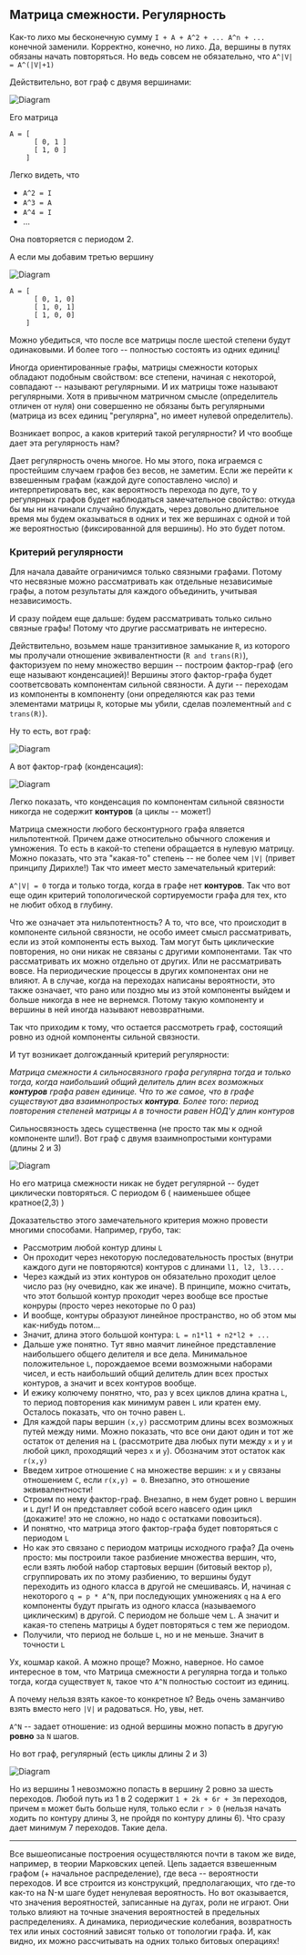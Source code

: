 ## Матрица смежности. Регулярность

Как-то лихо мы бесконечную сумму
`I + A + A^2 + ... A^n + ...` конечной заменили.
Корректно, конечно, но лихо. Да, вершины в путях обязаны начать повторяться.
Но ведь совсем не обязательно, что `A^|V| = A^(|V|+1)`

Действительно, вот граф с двумя вершинами:

![Diagram](graphs/one_loop.png)

Его матрица 
```
A = [
      [ 0, 1 ]
      [ 1, 0 ]
    ]
```

Легко видеть, что 
- `A^2 = I`
- `A^3 = A`
- `A^4 = I`
- ...

Она повторяется с периодом 2.

А если мы добавим третью вершину

![Diagram](graphs/regular_loop.png)

```
A = [
      [ 0, 1, 0]
      [ 1, 0, 1]
      [ 1, 0, 0]
    ]
```
Можно убедиться, что после все матрицы после шестой степени будут одинаковыми. И более того -- полностью состоять из одних единиц!

Иногда ориентированные графы, матрицы смежности которых обладают подобным свойством: все степени, начиная с некоторой, совпадают -- называют регулярными. И их матрицы тоже называют регулярными. Хотя в привычном матричном смысле (определитель отличен от нуля) они совершенно не обязаны быть регулярными (матрица из всех единиц "регулярна", но имеет нулевой определитель).

Возникает вопрос, а каков критерий такой регулярности? И что вообще дает эта регулярность нам?

Дает регулярность очень многое. Но мы этого, пока играемся с простейшим случаем графов без весов, не заметим. Если же перейти к взвешенным графам (каждой дуге сопоставлено число) и интерпретировать вес, как вероятность перехода по дуге, то у регулярных графов будет наблюдаться замечательное свойство: откуда бы мы ни начинали случайно блуждать, через довольно длительное время мы будем оказываться в одних и тех же вершинах с одной и той же вероятностью (фиксированной для вершины). Но это будет потом.

### Критерий регулярности

Для начала давайте ограничимся только связными графами. Потому что несвязные можно рассматривать как отдельные независимые графы, а потом результаты для каждого объединить, учитывая независимость.

И сразу пойдем еще дальше: будем рассматривать только сильно связные графы!
Потому что другие рассматривать не интересно.

Действительно, возьмем наше транзитивное замыкание `R`, из которого мы пролучали отношение эквивалентности (`R and trans(R)`), факторизуем по нему множество вершин -- построим фактор-граф (его еще называют конденсацией)! Вершины этого фактор-графа будет соответсвовать компонентам сильной связности. А дуги -- переходам из компоненты в компоненту (они определяются как раз теми элементами матрицы `R`, которые мы убили, сделав поэлементный `and` с `trans(R)`).

Ну то есть, вот граф:

![Diagram](graphs/graph_orig.png)

А вот фактор-граф (конденсация):

![Diagram](graphs/factor_graph.png)

Легко показать, что конденсация по компонентам сильной связности никогда не содержит **контуров** (а циклы -- может!)

Матрица смежности любого бесконтурного графа ялвяется нильпотентной. Причем даже относительно обычного сложения и умножения. То есть в какой-то степени обращается в нулевую матрицу. Можно показать, что эта "какая-то" степень -- не более чем `|V|` (привет принципу Дирихле!)
Так что имеет место замечательный критерий:

`A^|V| = 0` тогда и только тогда, когда в графе нет **контуров**. Так что вот еще один критерий топологической сортируемости графа для тех, кто не любит обход в глубину.

Что же означает эта нильпотентность? А то, что все, что происходит в компоненте сильной связности, не особо имеет смысл рассматривать, если из этой компоненты есть выход. Там могут быть циклические повторения, но они никак не связаны с другими компонентами. Так что рассматривать их можно отдельно от других. Или не рассматривать вовсе. На периодические процессы в других компонентах они не влияют. А в случае, когда на переходах написаны вероятности, это также означает, что рано или поздно мы из этой компоненты выйдем и больше никогда в нее не вернемся. Потому такую компоненту и вершины в ней иногда называют невозвратными.

Так что приходим к тому, что остается рассмотреть граф, состоящий ровно из одной компоненты сильной связности.

И тут возникает долгожданный критерий регулярности:

*Матрица смежности `A` сильносвязного графа регулярна тогда и только тогда, когда наибольший общий делитель длин всех возможных **контуров** графа равен единице. Что то же самое, что в графе существуют два взаимнопростых **контура**. Более того: период повторения степеней матрицы `A` в точности равен НОД'у длин контуров*

Сильносвязность здесь существенна (не просто так мы к одной компоненте шли!).
Вот граф с двумя взаимнопростыми контурами (длины 2 и 3)

![Diagram](graphs/non_regular.png)

Но его матрица смежности никак не будет регулярной -- будет циклически повторяться. С периодом 6 ( наименьшее общее кратное(2,3) )

Доказательство этого замечательного критерия можно провести многими способами.
Например, грубо, так:
- Рассмотрим любой контур длины `L`
- Он проходит через некоторую последовательность простых (внутри каждого дуги не повторяются) контуров с длинами `l1, l2, l3....`
- Через каждый из этих контуров он обязательно проходит целое число раз (ну очевидно, как же иначе). В принципе, можно считать, что этот большой контур проходит через вообще все простые конруры (просто через некоторые по 0 раз)
- И вообще, контуры образуют линейное пространство, но об этом мы как-нибудь потом...
- Значит, длина этого большой контура: `L = n1*l1 + n2*l2 + ...`
- Дальше уже понятно. Тут явно маячит линейное представление наибольшего общего делителя и все дела. Минимальное положительное `L`, порождаемое всеми возможными наборами чисел, и есть наибольший общий делитель длин всех простых контуров, а значит и всех контуров вообще.
- И ежику колючему понятно, что, раз у всех циклов длина кратна `L`, то период повторения как минимум равен `L` или кратен ему. Осталось показать, что он точно равен `L`.
- Для каждой пары вершин `(x,y)` рассмотрим длины всех возможных путей между ними. Можно показать, что все они дают один и тот же остаток от деления на `L`  (рассмотрите два любых пути между `x` и `y` и любой цикл, проходящий через `x` и `y`). Обозначим этот остаток как `r(x,y)`
- Введем хитрое отношение `C` на множестве вершин: `x` и `y` связаны отношением `C`, если `r(x,y) = 0`. Внезапно, это отношение эквивалентности!
- Строим по нему фактор-граф. Внезапно, в нем будет ровно `L` вершин и `L` дуг! И он представляет собой всего навсего один цикл (докажите! это не сложно, но надо с остатками повозиться).
- И понятно, что матрица этого фактор-графа будет повторяться с периодом `L`
- Но как это связано с периодом матрицы исходного графа? Да очень просто: мы построили такое разбиение множества вершин, что, если взять любой набор стартовых вершин (битовый вектор `p`), сгруппировать их по этому разбиению, то вершины будут переходить из одного класса в другой не смешиваясь. И, начиная с некоторого `q = p * A^N`,
при последующих умножениях `q` на `A` его компоненты будут прыгать из одного класса (называемого циклическим) в другой. С периодом не больше чем `L`. А значит и какая-то степень матрицы `A` будет повторяться с тем же периодом.
- Получили, что период не больше `L`, но и не меньше. Значит в точности `L`

Ух, кошмар какой. А можно проще? Можно, наверное. Но самое интересное в том, что 
Матрица смежности `A` регулярна тогда и только тогда, когда существует `N`, такое что `A^N` полностью состоит из единиц.

А почему нельзя взять какое-то конкретное `N`? Ведь очень заманчиво взять вместо него `|V|` и радоваться. Но, увы, нет. 

`A^N` -- задает отношение: из одной вершины можно попасть в другую **ровно** за `N` шагов.

Но вот граф, регулярный (есть циклы длины 2 и 3)

![Diagram](graphs/not_enough.png)

Но из вершины 1 невозможно попасть в вершину 2 ровно за шесть переходов.
Любой путь из 1 в 2 содержит `1 + 2k + 6r + 3m` переходов, причем `m` может быть больше нуля, только если `r > 0` (нельзя начать ходить по контуру длины 3, не пройдя по контуру длины 6). Что сразу дает минимум 7 переходов. Такие дела. 


-------
Все вышеописаные построения осуществляются почти в таком же виде, например, в теории Марковских цепей. Цепь задается взвешенным графом (+ начальное распределение), где веса -- вероятности переходов. И все строится из конструкций, предполагающих, что где-то как-то на N-м шаге будет ненулевая вероятность. Но вот оказывается, что значения вероятностей, записанные на дугах, роли не играют. Они только влияют на точные значения вероятностей в предельных распределениях. А динамика, периодические колебания, возвратность тех или иных состояний зависят только от топологии графа. И, как видно, их можно рассчитывать на одних только битовых операциях!